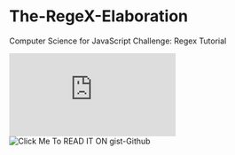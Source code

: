 # The-RegeX-Elaboration
Computer Science for JavaScript Challenge: Regex Tutorial

![Click Me To READ IT ON Github](https://github.com/Niksharpkings/The-RegeX-Elaboration/blob/main/the-regex-elaboration-gist.md)
![Click Me To READ IT ON gist-Github](n/a)
